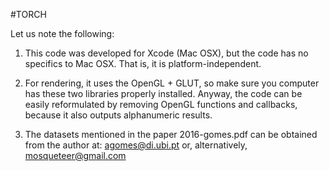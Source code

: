 #TORCH

Let us note the following:

1) This code was developed for Xcode (Mac OSX), but the code
has no specifics to Mac OSX. That is, it is platform-independent.

2) For rendering, it uses the OpenGL + GLUT, so make sure you computer
has these two libraries properly installed. Anyway, the code
can be easily reformulated by removing OpenGL functions and callbacks,
because it also outputs alphanumeric results.

3) The datasets mentioned in the paper 2016-gomes.pdf
can be obtained from the author at: agomes@di.ubi.pt
or, alternatively, mosqueteer@gmail.com

